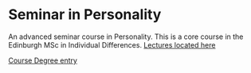 # Seminar in Personality

An advanced seminar course in Personality. This is a core course in the Edinburgh MSc in Individual Differences. [Lectures located here](http://tbates.github.io/Seminar_in_Personality)

[Course Degree entry](http://www.drps.ed.ac.uk/current/dpt/cxpsyl11075.htm)
